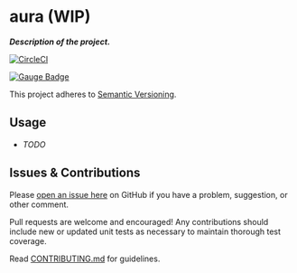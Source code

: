 # aura (WIP)
*__Description of the project.__*

[![CircleCI](https://circleci.com/gh/sitture/aura.svg?style=svg)](https://circleci.com/gh/sitture/aura)

[![Gauge Badge](https://gauge.org/Gauge_Badge.svg)](https://gauge.org)

This project adheres to [Semantic Versioning](https://semver.org).

## Usage

* *TODO*


## Issues & Contributions

Please [open an issue here](../../issues) on GitHub if you have a problem, suggestion, or other comment.

Pull requests are welcome and encouraged! Any contributions should include new or updated unit tests as necessary to maintain thorough test coverage.

Read [CONTRIBUTING.md](CONTRIBUTING.md) for guidelines.

